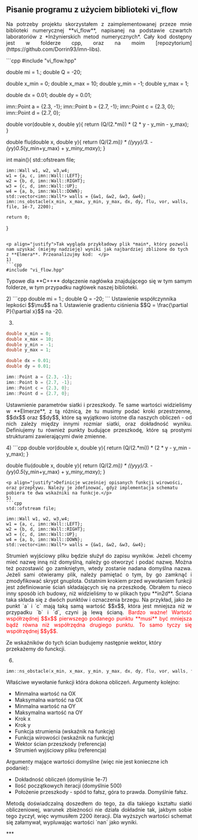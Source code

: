 ## Pisanie programu z użyciem biblioteki vi_flow

<p align="justify">Na potrzeby projektu skorzystałem z zaimplementowanej przeze mnie biblioteki numerycznej **vi_flow**, napisanej na podstawie czwartch laboratoriów z *Inżynierskich metod numerycznych*.  
Cały kod dostępny jest w folderze cpp, oraz na moim [repozytorium](https://github.com/Dorrin93/imn-libs).</p>
```cpp
#include "vi_flow.hpp"

double mi = 1.;
double Q = -20;

double x_min = 0;
double x_max = 10;
double y_min = -1;
double y_max = 1;

double dx = 0.01;
double dy = 0.01;

imn::Point a = {2.3, -1};
imn::Point b = {2.7, -1};
imn::Point c = {2.3, 0};
imn::Point d = {2.7, 0};

double vor(double x, double y){ 
    return (Q/(2.*mi)) * (2 * y - y_min - y_max); 
}

double flu(double x, double y){ 
    return (Q/(2.*mi)) * ((y*y*y)/3. - (y*y)*0.5*(y_min+y_max) + y_min*y_max*y); 
}

int main(){
    std::ofstream file;

    imn::Wall w1, w2, w3,w4;
    w1 = {a, c, imn::Wall::LEFT};
    w2 = {b, d, imn::Wall::RIGHT};
    w3 = {c, d, imn::Wall::UP};
    w4 = {a, b, imn::Wall::DOWN};
    std::vector<imn::Wall*> walls = {&w1, &w2, &w3, &w4};
    imn::ns_obstacle(x_min, x_max, y_min, y_max, dx, dy, flu, vor, walls, file, 1e-7, 2200);

    return 0;
} 
```  
  
<p align="justify">Tak wygląda przykładowy plik *main*, który pozwoli nam uzyskać (miejmy nadzieję) wyniki jak najbardziej zbliżone do tych z **Elmera**. Przeanalizujmy kod:  </p>
1)
```cpp
#include "vi_flow.hpp"
```
<p align="justify">Typowe dla **C++** dołączenie nagłówka znajdującego się w tym samym folderze, w tym przypadku nagłówek naszej biblioteki.</p>
2)
```cpp
double mi = 1.;
double Q = -20;
```
Ustawienie współczynnika lepkości $$\mu$$ na 1.  
Ustawienie gradientu ciśnienia $$Q = \frac{\partial P}{\partial x}$$ na -20.
  
3)  
```cpp
double x_min = 0;
double x_max = 10;
double y_min = -1;
double y_max = 1;

double dx = 0.01;
double dy = 0.01;

imn::Point a = {2.3, -1};
imn::Point b = {2.7, -1};
imn::Point c = {2.3, 0};
imn::Point d = {2.7, 0};
```
<p align="justify">Ustawnienie parametrów siatki i przeszkody. Te same wartości widzieliśmy w **Elmerze**, z tą różnicą, że tu musimy podać kroki przestrzenne, $$dx$$ oraz $$dy$$, które są wyjątkowo istotne dla naszych obliczeń - od nich zależy między innymi rozmiar siatki, oraz dokładność wyniku. Definiujemy tu również punkty budujące przeszkodę, które są prostymi strukturami zawierającymi dwie zmienne.</p>
4)  
```cpp
double vor(double x, double y){ 
    return (Q/(2.*mi)) * (2 * y - y_min - y_max); 
}

double flu(double x, double y){ 
    return (Q/(2.*mi)) * ((y*y*y)/3. - (y*y)*0.5*(y_min+y_max) + y_min*y_max*y); 
}
```  
<p align="justify">Definicje wcześniej opisanych funkcji wirowości, oraz przepływu. Należy je zdefinować, gdyż implementacja schematu pobiera te dwa wskaźniki na funkcje.</p>
5)
```cpp
std::ofstream file;

imn::Wall w1, w2, w3,w4;
w1 = {a, c, imn::Wall::LEFT};
w2 = {b, d, imn::Wall::RIGHT};
w3 = {c, d, imn::Wall::UP};
w4 = {a, b, imn::Wall::DOWN};
std::vector<imn::Wall*> walls = {&w1, &w2, &w3, &w4};
```
<p align="justify">Strumień wyjściowy pliku będzie służył do zapisu wyników. Jeżeli chcemy mieć nazwę inną niż domyślną, należy go otworzyć i podać nazwę. Można też pozostawić go zamkniętym, wtedy zostanie nadana domyślna nazwa. Jeżeli sami otwieramy plik, należy pamiętać o tym, by go zamknąć i zmodyfikować skrypt gnuplota.  
Ostatnim krokiem przed wywołaniem funkcji jest zdefiniowanie ściań składających się na przeszkodę. Obrałem tu nieco inny sposób ich budowy, niż widzieliśmy to w plikach typu **in2d**. Ściana taka składa się z dwóch punktów i oznaczenia brzegu. Na przykład, jako że punkt `a` i `c` mają taką samą wartość $$x$$, która jest mniejsza niż w przypadku `b` i `d`, czyni ją lewą ścianą.
<font color="red">Bardzo ważne! Wartość współrzędnej $$x$$ pierwszego podanego punktu **musi** być mniejsza bądź równa niż współrzędna drugiego punktu. To samo tyczy się współrzędnej $$y$$.</font></p>
Ze wskaźników do tych ścian budujemy następnie wektor, który przekażemy do funckcji.
  
6)
```cpp
imn::ns_obstacle(x_min, x_max, y_min, y_max, dx, dy, flu, vor, walls, file, 1e-7, 2200);
```
Właściwe wywołanie funkcji która dokona obliczeń. Argumenty kolejno:
* Minmalna wartość na OX
* Maksymalna wartość na OX
* Minmalna wartość na OY
* Maksymalna wartość na OY
* Krok x
* Krok y
* Funkcja strumienia (wskaźnik na funkcję)
* Funkcja wirowości (wskaźnik na funkcję)
* Wektor ścian przeszkody (referencja)
* Strumień wyjściowy pliku (referencja)  

Argumenty mające wartości domyślne (więc nie jest konieczne ich podanie):
* Dokładność obliczeń (domyślnie 1e-7)
* Ilość początkowych iteracji (domyślnie 500)
* Położenie przeszkody - spód to fałsz, góra to prawda. Domyślnie fałsz.

<p align="justify">Metodą doświadczalną doszedłem do tego, ża dla takiego kształtu siatki obliczeniowej, warunek zbieżności nie działa dokładnie tak, jakbym sobie tego życzył, więc wymusiłem 2200 iteracji. Dla wyższych wartości schemat się załamywał, wypluwając wartości `nan` jako wyniki.</p>
***
